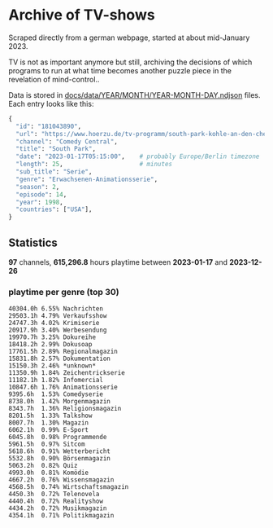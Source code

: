 # Archive of TV-shows

Scraped directly from a german webpage, started at about mid-January 2023.

TV is not as important anymore but still, archiving the decisions of which programs to run at what time
becomes another puzzle piece in the revelation of mind-control.. 

Data is stored in [docs/data/YEAR/MONTH/YEAR-MONTH-DAY.ndjson](docs/data/) files. 
Each entry looks like this:

```python
{
  "id": "181043890", 
  "url": "https://www.hoerzu.de/tv-programm/south-park-kohle-an-den-chefkoch/bid_181043890/", 
  "channel": "Comedy Central", 
  "title": "South Park", 
  "date": "2023-01-17T05:15:00",    # probably Europe/Berlin timezone 
  "length": 25,                     # minutes 
  "sub_title": "Serie", 
  "genre": "Erwachsenen-Animationsserie", 
  "season": 2, 
  "episode": 14, 
  "year": 1998, 
  "countries": ["USA"],
}
```

## Statistics

**97** channels, **615,296.8** hours playtime between **2023-01-17** and **2023-12-26**


### playtime per genre (top 30)

    40304.0h 6.55% Nachrichten
    29503.1h 4.79% Verkaufsshow
    24747.3h 4.02% Krimiserie
    20917.9h 3.40% Werbesendung
    19970.7h 3.25% Dokureihe
    18418.2h 2.99% Dokusoap
    17761.5h 2.89% Regionalmagazin
    15831.8h 2.57% Dokumentation
    15150.3h 2.46% *unknown*
    11350.9h 1.84% Zeichentrickserie
    11182.1h 1.82% Infomercial
    10847.6h 1.76% Animationsserie
    9395.6h  1.53% Comedyserie
    8738.0h  1.42% Morgenmagazin
    8343.7h  1.36% Religionsmagazin
    8201.5h  1.33% Talkshow
    8007.7h  1.30% Magazin
    6062.1h  0.99% E-Sport
    6045.8h  0.98% Programmende
    5961.5h  0.97% Sitcom
    5618.6h  0.91% Wetterbericht
    5532.8h  0.90% Börsenmagazin
    5063.2h  0.82% Quiz
    4993.0h  0.81% Komödie
    4667.2h  0.76% Wissensmagazin
    4568.5h  0.74% Wirtschaftsmagazin
    4450.3h  0.72% Telenovela
    4440.4h  0.72% Realityshow
    4434.2h  0.72% Musikmagazin
    4354.1h  0.71% Politikmagazin
